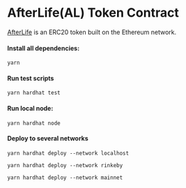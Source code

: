 # AfterLife(AL) Token Contract

[AfterLife](https://rinkeby.etherscan.io/token/0x6656b7E82968F953052cb0ef725B843c280fA240) is an ERC20 token built on the Ethereum network.

#### Install all dependencies:

```shell
yarn
```

#### Run test scripts

```shell
yarn hardhat test
```

#### Run local node:

```shell
yarn hardhat node
```

#### Deploy to several networks

```shell
yarn hardhat deploy --network localhost

yarn hardhat deploy --network rinkeby

yarn hardhat deploy --network mainnet
```
